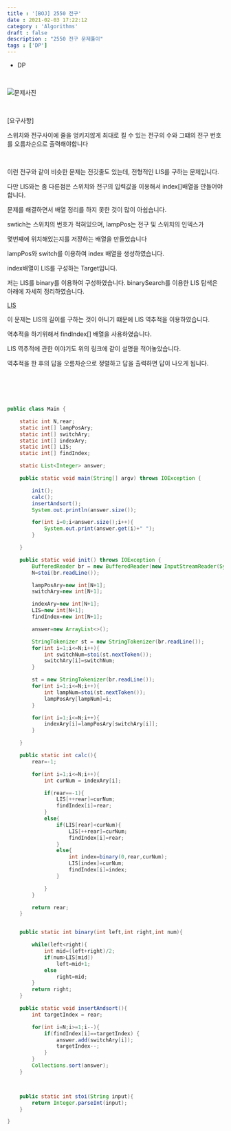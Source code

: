 ```yaml
---
title : '[BOJ] 2550 전구'
date : 2021-02-03 17:22:12
category : 'Algorithms'
draft : false
description : "2550 전구 문제풀이"
tags : ['DP']
---
```


* DP


<br/>

![문제사진](https://user-images.githubusercontent.com/57346393/106756194-5c8d4880-6672-11eb-80d9-66fb30a75852.png)

<br/>

[요구사항]

스위치와 전구사이에 줄을 엉키지않게 최대로 킬 수 있는 전구의 수와 그떄의 전구 번호를 오름차순으로 출력해야합니다



<br/>

이런 전구와 같이 비슷한 문제는 전깃줄도 있는데, 전형적인 LIS를 구하는 문제입니다.

다만 LIS와는 좀 다른점은 스위치와 전구의 입력값을 이용해서 index[]배열을 만들어야합니다.

문제를 해결하면서 배열 정리를 하지 못한 것이 많이 아쉽습니다.

swtich는 스위치의 번호가 적혀있으며, lampPos는 전구 및 스위치의 인덱스가 

몇번쨰에 위치해있는지를 저장하는 배열을 만들었습니다

lampPos와 switch를 이용하여 index 배열을 생성하였습니다.

index배열이 LIS를 구성하는 Target입니다.

저는 LIS를 binary를 이용하여 구성하였습니다. binarySearch를 이용한 LIS 탐색은 아래에 자세히 정리하였습니다.

[LIS](https://chmook.netlify.app/Algorithms/LIS(%EC%B5%9C%EC%9E%A5%EB%B6%80%EB%B6%84%EC%88%98%EC%97%B4)/)


이 문제는 LIS의 길이를 구하는 것이 아니기 떄문에 LIS 역추적을 이용하였습니다.

역추적을 하기위해서 findIndex[] 배열을 사용하였습니다.

LIS 역추적에 관한 이야기도 위의 링크에 같이 설명을 적어놓았습니다.

역추적을 한 후의 답을 오름차순으로 정렬하고 답을 출력하면 답이 나오게 됩니다.


<br/> <br/>

```java


public class Main {

    static int N,rear;
    static int[] lampPosAry;
    static int[] switchAry;
    static int[] indexAry;
    static int[] LIS;
    static int[] findIndex;

    static List<Integer> answer;

    public static void main(String[] argv) throws IOException {

        init();
        calc();
        insertAndsort();
        System.out.println(answer.size());

        for(int i=0;i<answer.size();i++){
            System.out.print(answer.get(i)+" ");
        }

    }

    public static void init() throws IOException {
        BufferedReader br = new BufferedReader(new InputStreamReader(System.in));
        N=stoi(br.readLine());

        lampPosAry=new int[N+1];
        switchAry=new int[N+1];

        indexAry=new int[N+1];
        LIS=new int[N+1];
        findIndex=new int[N+1];

        answer=new ArrayList<>();

        StringTokenizer st = new StringTokenizer(br.readLine());
        for(int i=1;i<=N;i++){
            int switchNum=stoi(st.nextToken());
            switchAry[i]=switchNum;
        }

        st = new StringTokenizer(br.readLine());
        for(int i=1;i<=N;i++){
            int lampNum=stoi(st.nextToken());
            lampPosAry[lampNum]=i;
        }

        for(int i=1;i<=N;i++){
            indexAry[i]=lampPosAry[switchAry[i]];
        }

    }

    public static int calc(){
        rear=-1;

        for(int i=1;i<=N;i++){
            int curNum = indexAry[i];

            if(rear==-1){
                LIS[++rear]=curNum;
                findIndex[i]=rear;
            }
            else{
                if(LIS[rear]<curNum){
                    LIS[++rear]=curNum;
                    findIndex[i]=rear;
                }
                else{
                    int index=binary(0,rear,curNum);
                    LIS[index]=curNum;
                    findIndex[i]=index;
                }

            }
        }

        return rear;
    }


    public static int binary(int left,int right,int num){

        while(left<right){
            int mid=(left+right)/2;
            if(num>LIS[mid])
                left=mid+1;
            else
                right=mid;
        }
        return right;
    }

    public static void insertAndsort(){
        int targetIndex = rear;

        for(int i=N;i>=1;i--){
            if(findIndex[i]==targetIndex) {
                answer.add(switchAry[i]);
                targetIndex--;
            }
        }
        Collections.sort(answer);
    }



    public static int stoi(String input){
        return Integer.parseInt(input);
    }

}


```